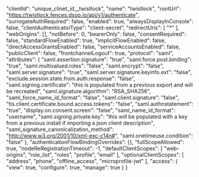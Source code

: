 "clientId": "unique_clinet_id__twistlock",
    "name": "twistlock",
    "rootUrl": "https://twistlock.fences.dsop.io/api/v1/authenticate",
    "surrogateAuthRequired": false,
    "enabled": true,
    "alwaysDisplayInConsole": false,
    "clientAuthenticatorType": "client-secret",
    "redirectUris": [
        "*"
    ],
    "webOrigins": [],
    "notBefore": 0,
    "bearerOnly": false,
    "consentRequired": false,
    "standardFlowEnabled": true,
    "implicitFlowEnabled": false,
    "directAccessGrantsEnabled": false,
    "serviceAccountsEnabled": false,
    "publicClient": false,
    "frontchannelLogout": true,
    "protocol": "saml",
    "attributes": {
        "saml.assertion.signature": "true",
        "saml.force.post.binding": "true",
        "saml.multivalued.roles": "false",
        "saml.encrypt": "false",
        "saml.server.signature": "true",
        "saml.server.signature.keyinfo.ext": "false",
        "exclude.session.state.from.auth.response": "false",
        "saml.signing.certificate": "this is populated from a previous export and will be recreated",
        "saml.signature.algorithm": "RSA_SHA256",
        "saml_force_name_id_format": "false",
        "saml.client.signature": "false",
        "tls.client.certificate.bound.access.tokens": "false",
        "saml.authnstatement": "true",
        "display.on.consent.screen": "false",
        "saml_name_id_format": "username",
        "saml.signing.private.key": "this will be populated with a key from a previous install if importing a json client description",
        "saml_signature_canonicalization_method": "http://www.w3.org/2001/10/xml-exc-c14n#",
        "saml.onetimeuse.condition": "false"
    },
    "authenticationFlowBindingOverrides": {},
    "fullScopeAllowed": true,
    "nodeReRegistrationTimeout": -1,
    "defaultClientScopes": [
        "web-origins",
        "role_list",
        "roles",
        "profile",
        "email"
    ],
    "optionalClientScopes": [
        "address",
        "phone",
        "offline_access",
        "microprofile-jwt"
    ],
    "access": {
        "view": true,
        "configure": true,
        "manage": true
    }
}